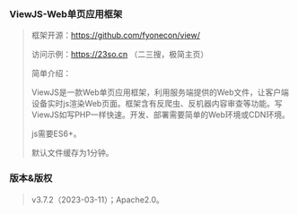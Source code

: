 ### ViewJS-Web单页应用框架
>框架开源：https://github.com/fyonecon/view/
> 
>访问示例：https://23so.cn （二三搜，极简主页）
> 
>简单介绍：
>
>ViewJS是一款Web单页应用框架，利用服务端提供的Web文件，让客户端设备实时js渲染Web页面。框架含有反爬虫、反机器内容审查等功能。写ViewJS如写PHP一样快速。开发、部署需要简单的Web环境或CDN环境。
> 
> js需要ES6+。
> 
> 默认文件缓存为1分钟。
>
### 版本&版权
>v3.7.2（2023-03-11）；Apache2.0。
> 